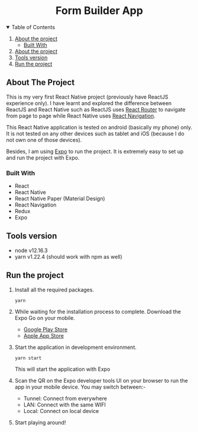 <br />
<p align="center">
   <!-- <img src="assets/icon.png" alt="Logo" width="80" height="80"> -->

  <h1 align="center">Form Builder App</h1>
</p>

<!-- TABLE OF CONTENTS -->
<details open="open">
  <summary>Table of Contents</summary>
  <ol>
      <li>
         <a href="#getting-started">About the project</a>
         <ul>
            <li><a href="#built-with">Built With</a></li>
         </ul>
      </li>
      <li><a href="#getting-started">About the project</a></li>
      <li><a href="#tools-version">Tools version</a></li>
      <li><a href="#run-the-project">Run the project</a></li>
  </ol>
</details>

<!-- ABOUT THE PROJECT -->

## About The Project

This is my very first React Native project (previously have ReactJS experience only). I have learnt and explored the difference between ReactJS and React Native such as ReactJS uses [React Router](https://reactrouter.com/web/guides/quick-start) to navigate from page to page while React Native uses [React Navigation](https://reactnavigation.org/). 

This React Native application is tested on android (basically my phone) only. It is not tested on any other devices such as tablet and iOS (because I do not own one of those devices). 

Besides, I am using [Expo](https://expo.io/) to run the project. It is extremely easy to set up and run the project with Expo.

### Built With

- React
- React Native
- React Native Paper (Material Design)
- React Navigation
- Redux
- Expo

<!-- GETTING STARTED -->

## Tools version

- node v12.16.3
- yarn v1.22.4 (should work with npm as well)

## Run the project

1. Install all the required packages.
   ```
   yarn
   ```

2. While waiting for the installation process to complete. Download the Expo Go on your mobile.
   - [Google Play Store](https://play.google.com/store/apps/details?id=host.exp.exponent&hl=en&gl=US)
   - [Apple App Store](https://apps.apple.com/us/app/expo-go/id982107779)

3. Start the application in development environment.
   ```
   yarn start
   ```
   This will start the application with Expo

4. Scan the QR on the Expo developer tools UI on your browser to run the app in your mobile device. You may switch between:-
   - Tunnel: Connect from everywhere
   - LAN: Connect with the same WIFI
   - Local: Connect on local device

5. Start playing around!
